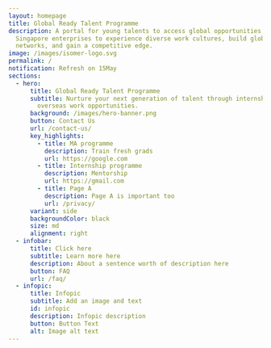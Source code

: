 ```yaml
---
layout: homepage
title: Global Ready Talent Programme
description: A portal for young talents to access global opportunities with
  Singapore enterprises to experience diverse work cultures, build global
  networks, and gain a competitive edge.
image: /images/isomer-logo.svg
permalink: /
notification: Refresh on 15May
sections:
  - hero:
      title: Global Ready Talent Programme
      subtitle: Nurture your next generation of talent through internships and
        overseas work opportunities.
      background: /images/hero-banner.png
      button: Contact Us
      url: /contact-us/
      key_highlights:
        - title: MA programme
          description: Train fresh grads
          url: https://google.com
        - title: Internship programme
          description: Mentorship
          url: https://gmail.com
        - title: Page A
          description: Page A is important too
          url: /privacy/
      variant: side
      backgroundColor: black
      size: md
      alignment: right
  - infobar:
      title: Click here
      subtitle: Learn more here
      description: About a sentence worth of description here
      button: FAQ
      url: /faq/
  - infopic:
      title: Infopic
      subtitle: Add an image and text
      id: infopic
      description: Infopic description
      button: Button Text
      alt: Image alt text
---
```

